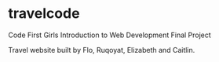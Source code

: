 # travelcode
Code First Girls Introduction to Web Development Final Project

Travel website built by Flo, Ruqoyat, Elizabeth and Caitlin.
